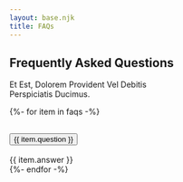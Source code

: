 ```yaml
---
layout: base.njk
title: FAQs
---
```

<div class="container py-5">
    <div class="text-center mb-5">
        <h2 class="text-neon d-block mb-2">Frequently Asked Questions</h2>
        <p class="h3">Et Est, Dolorem Provident Vel Debitis<br>Perspiciatis Ducimus.</p>
    </div>
    <div class="row justify-content-center">
        <div class="col-lg-8">
            <div class="accordion" id="faqAccordion">
            {%- for item in faqs -%}
                <div class="accordion-item">
                    <h2 class="accordion-header" id="heading{{ loop.index }}">
                        <button class="accordion-button collapsed" type="button" data-bs-toggle="collapse" data-bs-target="#collapse{{ loop.index }}" aria-expanded="false" aria-controls="collapse{{ loop.index }}">
                            {{ item.question }}
                        </button>
                    </h2>
                    <div id="collapse{{ loop.index }}" class="accordion-collapse collapse" aria-labelledby="heading{{ loop.index }}" data-bs-parent="#faqAccordion">
                        <div class="accordion-body">
                            {{ item.answer }}
                        </div>
                    </div>
                </div>
            {%- endfor -%}
            </div>
        </div>
    </div>
</div>